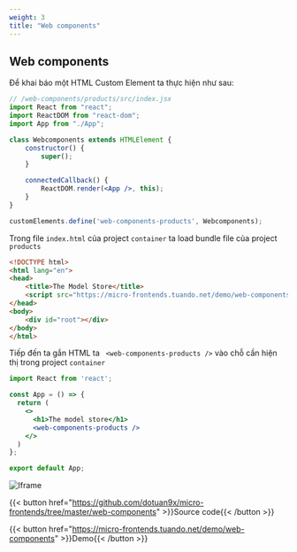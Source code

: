 ```yaml
---
weight: 3
title: "Web components"
---
```


## Web components

Để khai báo một HTML Custom Element ta thực hiện như sau:
```jsx
// /web-components/products/src/index.jsx
import React from "react";
import ReactDOM from "react-dom";
import App from "./App";

class Webcomponents extends HTMLElement {
    constructor() {
        super();
    }

    connectedCallback() {
        ReactDOM.render(<App />, this);
    }
}

customElements.define('web-components-products', Webcomponents);
```

Trong file `index.html` của project `container` ta load bundle file của project `products`
```html
<!DOCTYPE html>
<html lang="en">
<head>
    <title>The Model Store</title>
    <script src="https://micro-frontends.tuando.net/demo/web-components/products/dist/main.js"></script>
</head>
<body>
    <div id="root"></div>
</body>
</html>

```

Tiếp đến ta gắn HTML ta ` <web-components-products />` vào chỗ cần hiện thị trong project `container`
```jsx
import React from 'react';

const App = () => {
  return (
    <>
      <h1>The model store</h1>
      <web-components-products />
    </>
  )
};

export default App;
```

![Iframe](/images/react-example.png)

{{< button href="https://github.com/dotuan9x/micro-frontends/tree/master/web-components" >}}Source code{{< /button >}}

{{< button href="https://micro-frontends.tuando.net/demo/web-components" >}}Demo{{< /button >}}
